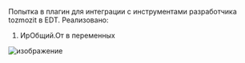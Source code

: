 Попытка в плагин для интеграции с инструментами разработчика tozmozit в EDT.
Реализовано:
1) ИрОбщий.От в переменных

![изображение](https://github.com/KovAlexey/RDT1CEDTPlugin/assets/16429518/84fd81f1-27ed-4aa0-a9e7-26ef50c03176)
